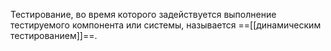 Тестирование, во время которого задействуется выполнение тестируемого компонента или системы, называется ==[[динамическим тестированием]]==. 
